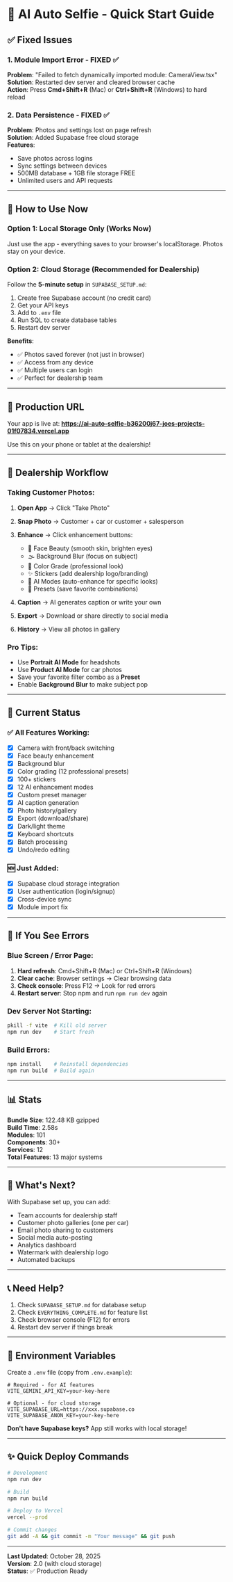 # 🚗 AI Auto Selfie - Quick Start Guide

## ✅ Fixed Issues

### 1. Module Import Error - FIXED ✅
**Problem**: "Failed to fetch dynamically imported module: CameraView.tsx"  
**Solution**: Restarted dev server and cleared browser cache  
**Action**: Press **Cmd+Shift+R** (Mac) or **Ctrl+Shift+R** (Windows) to hard reload

### 2. Data Persistence - FIXED ✅
**Problem**: Photos and settings lost on page refresh  
**Solution**: Added Supabase free cloud storage  
**Features**: 
- Save photos across logins
- Sync settings between devices
- 500MB database + 1GB file storage FREE
- Unlimited users and API requests

---

## 🚀 How to Use Now

### Option 1: Local Storage Only (Works Now)
Just use the app - everything saves to your browser's localStorage. Photos stay on your device.

### Option 2: Cloud Storage (Recommended for Dealership)
Follow the **5-minute setup** in `SUPABASE_SETUP.md`:

1. Create free Supabase account (no credit card)
2. Get your API keys
3. Add to `.env` file
4. Run SQL to create database tables
5. Restart dev server

**Benefits**:
- ✅ Photos saved forever (not just in browser)
- ✅ Access from any device
- ✅ Multiple users can login
- ✅ Perfect for dealership team

---

## 📱 Production URL

Your app is live at:
**https://ai-auto-selfie-b36200j67-joes-projects-01f07834.vercel.app**

Use this on your phone or tablet at the dealership!

---

## 🎯 Dealership Workflow

### Taking Customer Photos:

1. **Open App** → Click "Take Photo"
2. **Snap Photo** → Customer + car or customer + salesperson
3. **Enhance** → Click enhancement buttons:
   - 💄 Face Beauty (smooth skin, brighten eyes)
   - 🌫️ Background Blur (focus on subject)
   - 🎨 Color Grade (professional look)
   - ✨ Stickers (add dealership logo/branding)
   - 🤖 AI Modes (auto-enhance for specific looks)
   - 💾 Presets (save favorite combinations)

4. **Caption** → AI generates caption or write your own
5. **Export** → Download or share directly to social media
6. **History** → View all photos in gallery

### Pro Tips:
- Use **Portrait AI Mode** for headshots
- Use **Product AI Mode** for car photos
- Save your favorite filter combo as a **Preset**
- Enable **Background Blur** to make subject pop

---

## 🔧 Current Status

### ✅ All Features Working:
- [x] Camera with front/back switching
- [x] Face beauty enhancement
- [x] Background blur
- [x] Color grading (12 professional presets)
- [x] 100+ stickers
- [x] 12 AI enhancement modes
- [x] Custom preset manager
- [x] AI caption generation
- [x] Photo history/gallery
- [x] Export (download/share)
- [x] Dark/light theme
- [x] Keyboard shortcuts
- [x] Batch processing
- [x] Undo/redo editing

### 🆕 Just Added:
- [x] Supabase cloud storage integration
- [x] User authentication (login/signup)
- [x] Cross-device sync
- [x] Module import fix

---

## 🐛 If You See Errors

### Blue Screen / Error Page:
1. **Hard refresh**: Cmd+Shift+R (Mac) or Ctrl+Shift+R (Windows)
2. **Clear cache**: Browser settings → Clear browsing data
3. **Check console**: Press F12 → Look for red errors
4. **Restart server**: Stop npm and run `npm run dev` again

### Dev Server Not Starting:
```bash
pkill -f vite  # Kill old server
npm run dev    # Start fresh
```

### Build Errors:
```bash
npm install    # Reinstall dependencies
npm run build  # Build again
```

---

## 📊 Stats

**Bundle Size**: 122.48 KB gzipped  
**Build Time**: 2.58s  
**Modules**: 101  
**Components**: 30+  
**Services**: 12  
**Total Features**: 13 major systems

---

## 🎉 What's Next?

With Supabase set up, you can add:
- Team accounts for dealership staff
- Customer photo galleries (one per car)
- Email photo sharing to customers
- Social media auto-posting
- Analytics dashboard
- Watermark with dealership logo
- Automated backups

---

## 📞 Need Help?

1. Check `SUPABASE_SETUP.md` for database setup
2. Check `EVERYTHING_COMPLETE.md` for feature list
3. Check browser console (F12) for errors
4. Restart dev server if things break

---

## 🔑 Environment Variables

Create a `.env` file (copy from `.env.example`):

```env
# Required - for AI features
VITE_GEMINI_API_KEY=your-key-here

# Optional - for cloud storage
VITE_SUPABASE_URL=https://xxx.supabase.co
VITE_SUPABASE_ANON_KEY=your-key-here
```

**Don't have Supabase keys?** App still works with local storage!

---

## ✨ Quick Deploy Commands

```bash
# Development
npm run dev

# Build
npm run build

# Deploy to Vercel
vercel --prod

# Commit changes
git add -A && git commit -m "Your message" && git push
```

---

**Last Updated**: October 28, 2025  
**Version**: 2.0 (with cloud storage)  
**Status**: ✅ Production Ready
